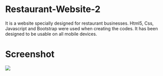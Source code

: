  <h1> Restaurant-Website-2 </h1>

 It is a website specially designed for restaurant businesses. 
 Html5, Css, Javascript and Bootstrap were used when creating the codes. 
 It has been designed to be usable on all mobile devices.

 <h1> Screenshot </h1>

 ![](/restaurant2.gif)
